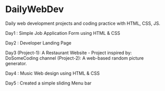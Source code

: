 # DailyWebDev
Daily web development projects and coding practice with HTML, CSS, JS.

Day1 : Simple Job Application Form using HTML & CSS

Day2 : Developer Landing Page 

Day3 (Project-1): A Restaurant Website - Project inspired by: DoSomeCoding channel
     (Project-2): A web-based random picture generator.

Day4 : Music Web design using HTML & CSS 

Day5 : Created a simple sliding Menu bar 
